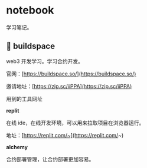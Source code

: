# notebook

学习笔记。

## 📌 buildspace

web3 开发学习。学习合约开发。

官网：[https://buildspace.so/](https://buildspace.so/)

邀请地址：[https://zip.sc/iiPPA](https://zip.sc/iiPPA)

用到的工具网址

**replit**

在线 ide，在线开发环境，可以用来拉取项目在浏览器运行。

地址：[https://replit.com/~](https://replit.com/~)

**alchemy**

合约部署管理，让合约部署更加容易。
